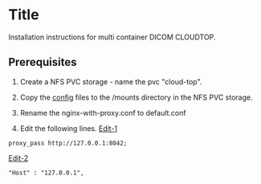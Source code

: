 # Title
Installation instructions for multi container DICOM CLOUDTOP.

## Prerequisites
1) Create a NFS PVC storage - name the pvc "cloud-top".
2) Copy the [config](https://github.com/helxplatform/docker-guacamole/tree/use-all-defaults-with-ohif-and-ortha/docker/config) files to the /mounts directory in the NFS PVC storage.
3) Rename the nginx-with-proxy.conf to default.conf

4) Edit the following lines.
[Edit-1](https://github.com/helxplatform/docker-guacamole/blob/ac61d6b610692807b8be6bedc279a0be727330c1/docker/config/nginx-with-proxy.conf#L10)
```
proxy_pass http://127.0.0.1:8042;
```

[Edit-2](https://github.com/helxplatform/docker-guacamole/blob/ac61d6b610692807b8be6bedc279a0be727330c1/docker/config/orthanc.json#L7)
```
"Host" : "127.0.0.1",
```



 
